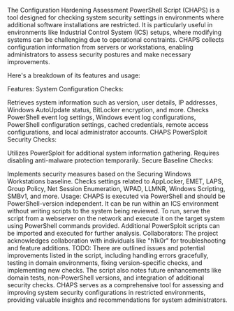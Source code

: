 The Configuration Hardening Assessment PowerShell Script (CHAPS) is a tool designed for checking system security settings in environments where additional software installations are restricted. It is particularly useful in environments like Industrial Control System (ICS) setups, where modifying systems can be challenging due to operational constraints. CHAPS collects configuration information from servers or workstations, enabling administrators to assess security postures and make necessary improvements.

Here's a breakdown of its features and usage:

Features:
System Configuration Checks:

Retrieves system information such as version, user details, IP addresses, Windows AutoUpdate status, BitLocker encryption, and more.
Checks PowerShell event log settings, Windows event log configurations, PowerShell configuration settings, cached credentials, remote access configurations, and local administrator accounts.
CHAPS PowerSploit Security Checks:

Utilizes PowerSploit for additional system information gathering.
Requires disabling anti-malware protection temporarily.
Secure Baseline Checks:

Implements security measures based on the Securing Windows Workstations baseline.
Checks settings related to AppLocker, EMET, LAPS, Group Policy, Net Session Enumeration, WPAD, LLMNR, Windows Scripting, SMBv1, and more.
Usage:
CHAPS is executed via PowerShell and should be PowerShell-version independent.
It can be run within an ICS environment without writing scripts to the system being reviewed.
To run, serve the script from a webserver on the network and execute it on the target system using PowerShell commands provided.
Additional PowerSploit scripts can be imported and executed for further analysis.
Collaborators:
The project acknowledges collaboration with individuals like "h1k0r" for troubleshooting and feature additions.
TODO:
There are outlined issues and potential improvements listed in the script, including handling errors gracefully, testing in domain environments, fixing version-specific checks, and implementing new checks.
The script also notes future enhancements like domain tests, non-PowerShell versions, and integration of additional security checks.
CHAPS serves as a comprehensive tool for assessing and improving system security configurations in restricted environments, providing valuable insights and recommendations for system administrators.
